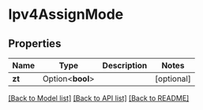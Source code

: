 # Ipv4AssignMode

## Properties

Name | Type | Description | Notes
------------ | ------------- | ------------- | -------------
**zt** | Option<**bool**> |  | [optional]

[[Back to Model list]](../README.md#documentation-for-models) [[Back to API list]](../README.md#documentation-for-api-endpoints) [[Back to README]](../README.md)


